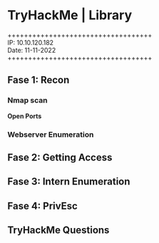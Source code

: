 # TryHackMe | Library

+++++++++++++++++++++++++++++++++++\
IP: 10.10.120.182\
Date: 11-11-2022\
+++++++++++++++++++++++++++++++++++

##  Fase 1: Recon

### Nmap scan
  
**Open Ports**

### Webserver Enumeration

## Fase 2: Getting Access

  
## Fase 3: Intern Enumeration

  
## Fase 4: PrivEsc
  
## TryHackMe Questions
